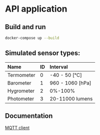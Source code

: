 # API application

## Build and run

```bash
docker-compose up --build
```

## Simulated sensor types:

| Name       | ID  | Interval         |
|:---------- | --- |:---------------- |
| Termometer | 0   | -40 - 50 [°C]    |
| Barometer  | 1   | 960 - 1060 [hPa] |
| Hygrometer | 2   | 0%-100%          |
| Photometer | 3   | 20-11000 lumens  |

## Documentation
[MQTT client](https://github.com/chkr1011/MQTTnet/wiki/Client)
